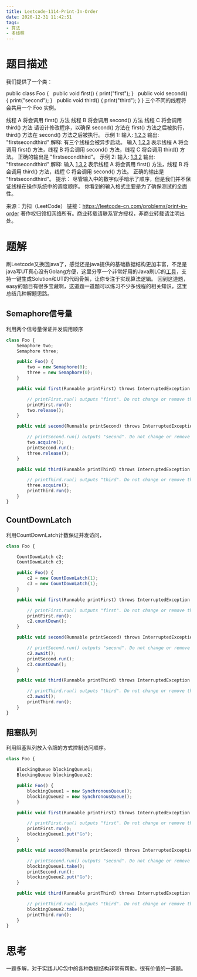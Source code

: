 ```yaml
---
title: Leetcode-1114-Print-In-Order
date: 2020-12-31 11:42:51
tags:
- 算法
- 多线程
---
```

# 题目描述
我们提供了一个类：

public class Foo {
  public void first() { print("first"); }
  public void second() { print("second"); }
  public void third() { print("third"); }
}
三个不同的线程将会共用一个 Foo 实例。

线程 A 将会调用 first() 方法
线程 B 将会调用 second() 方法
线程 C 将会调用 third() 方法
请设计修改程序，以确保 second() 方法在 first() 方法之后被执行，third() 方法在 second() 方法之后被执行。
示例 1:
输入: [1,2,3]()
输出: "firstsecondthird"
解释: 
有三个线程会被异步启动。
输入 [1,2,3]() 表示线程 A 将会调用 first() 方法，线程 B 将会调用 second() 方法，线程 C 将会调用 third() 方法。
正确的输出是 "firstsecondthird"。
示例 2:
输入: [1,3,2]()
输出: "firstsecondthird"
解释: 
输入 [1,3,2]() 表示线程 A 将会调用 first() 方法，线程 B 将会调用 third() 方法，线程 C 将会调用 second() 方法。
正确的输出是 "firstsecondthird"。
提示：
尽管输入中的数字似乎暗示了顺序，但是我们并不保证线程在操作系统中的调度顺序。
你看到的输入格式主要是为了确保测试的全面性。

来源：力扣（LeetCode）
链接：https://leetcode-cn.com/problems/print-in-order
著作权归领扣网络所有。商业转载请联系官方授权，非商业转载请注明出处。
# 题解
刷Leetcode又换回java了，感觉还是java提供的基础数据结构更加丰富，不足是java写UT真心没有Golang方便，这里分享一个非常好用的Java刷LC的[工具][5]，支持一键生成Solution和UT的代码骨架，让你专注于实现算法逻辑。
回到这道题，easy的题目有很多宝藏啊，这道题一道题可以练习不少多线程的相关知识，这里总结几种解题思路。
## Semaphore信号量
利用两个信号量保证并发调用顺序
```js
class Foo {
    Semaphore two;
    Semaphore three;

    public Foo() {
        two = new Semaphore(0);
        three = new Semaphore(0);
    }

    public void first(Runnable printFirst) throws InterruptedException {

        // printFirst.run() outputs "first". Do not change or remove this line.
        printFirst.run();
        two.release();
    }

    public void second(Runnable printSecond) throws InterruptedException {

        // printSecond.run() outputs "second". Do not change or remove this line.
        two.acquire();
        printSecond.run();
        three.release();
    }

    public void third(Runnable printThird) throws InterruptedException {

        // printThird.run() outputs "third". Do not change or remove this line.
        three.acquire();
        printThird.run();
    }
}
```
## CountDownLatch
利用CountDownLatch计数保证并发访问，
```js
class Foo {

    CountDownLatch c2;
    CountDownLatch c3;

    public Foo() {
        c2 = new CountDownLatch(1);
        c3 = new CountDownLatch(1);
    }

    public void first(Runnable printFirst) throws InterruptedException {

        // printFirst.run() outputs "first". Do not change or remove this line.
        printFirst.run();
        c2.countDown();
    }

    public void second(Runnable printSecond) throws InterruptedException {

        // printSecond.run() outputs "second". Do not change or remove this line.
        c2.await();
        printSecond.run();
        c3.countDown();
    }

    public void third(Runnable printThird) throws InterruptedException {

        // printThird.run() outputs "third". Do not change or remove this line.
        c3.await();
        printThird.run();
    }
}
```
## 阻塞队列
利用阻塞队列放入令牌的方式控制访问顺序。
```js
class Foo {

    BlockingQueue blockingQueue1;
    BlockingQueue blockingQueue2;

    public Foo() {
        blockingQueue1 = new SynchronousQueue();
        blockingQueue2 = new SynchronousQueue();
    }

    public void first(Runnable printFirst) throws InterruptedException {

        // printFirst.run() outputs "first". Do not change or remove this line.
        printFirst.run();
        blockingQueue1.put("Go");
    }

    public void second(Runnable printSecond) throws InterruptedException {

        // printSecond.run() outputs "second". Do not change or remove this line.
        blockingQueue1.take();
        printSecond.run();
        blockingQueue2.put("Go");
    }

    public void third(Runnable printThird) throws InterruptedException {

        // printThird.run() outputs "third". Do not change or remove this line.
        blockingQueue2.take();
        printThird.run();
    }
}
```
# 思考
一题多解，对于实践JUC包中的各种数据结构非常有帮助，很有价值的一道题。

[5]:	https://github.com/helloShen/leetcode-helper "代码框架"